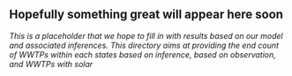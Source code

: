 ## Hopefully something great will appear here soon

*This is a placeholder that we hope to fill in with results based on our model and associated inferences. This directory aims at providing the end count of WWTPs within each states based on inference, based on observation, and WWTPs with solar*
